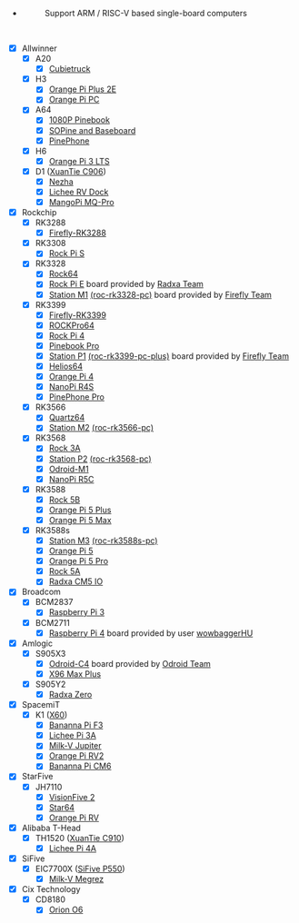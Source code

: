 
<div class="grid cards" markdown>

- <figure markdown="span">Support ARM / RISC-V based single-board computers</figure>

</div>

</br>

- [x] Allwinner
  - [x] A20
    - [x] [Cubietruck](https://linux-sunxi.org/Cubietech_Cubietruck)
  - [x] H3
    - [x] [Orange Pi Plus 2E](https://linux-sunxi.org/Xunlong_Orange_Pi_Plus_2E)
    - [x] [Orange Pi PC](https://linux-sunxi.org/Xunlong_Orange_Pi_PC)
  - [x] A64
    - [x] [1080P Pinebook](https://wiki.pine64.org/index.php/1080P_Pinebook#SoC_and_Memory_Specification)
    - [x] [SOPine and Baseboard](https://wiki.pine64.org/wiki/PINE_A64-LTS/SOPine#SoC_and_Memory_Specification)
    - [x] [PinePhone](https://wiki.pine64.org/wiki/PinePhone#Specifications)
  - [x] H6
    - [x] [Orange Pi 3 LTS](http://www.orangepi.org/orangepiwiki/index.php/Orange_Pi_3_LTS#Hardware_specification)
  - [x] D1 ([XuanTie C906](https://www.t-head.cn/product/c906?lang=en))
    - [x] [Nezha](https://linux-sunxi.org/Allwinner_Nezha)
    - [x] [Lichee RV Dock](https://wiki.sipeed.com/hardware/en/lichee/RV/RV.html#Specifications)
    - [x] [MangoPi MQ-Pro](https://mangopi.org/mqpro#spectification)

- [x] Rockchip
  - [x] RK3288
    - [x] [Firefly-RK3288](http://en.t-firefly.com/product/rk3288.html)
  - [x] RK3308
    - [x] [Rock Pi S](https://wiki.radxa.com/RockpiS/getting_started#Features)
  - [x] RK3328
    - [x] [Rock64](http://wiki.pine64.org/index.php/ROCK64_Main_Page#SoC_and_Memory_Specification)
    - [x] [Rock Pi E](https://wiki.radxa.com/RockpiE/getting_started#Features) board provided by [Radxa Team](https://forum.radxa.com/t/rock-pi-e-engineering-sample-is-available-now/3130)
    - [x] [Station M1](http://stationpc.com/portal.php?mod=topic&topicid=7#spec) [(roc-rk3328-pc)](http://en.t-firefly.com/product/rocrk3328pc.html#spec) board provided by [Firefly Team](http://en.t-firefly.com/)
  - [x] RK3399
    - [x] [Firefly-RK3399](http://en.t-firefly.com/product/rk3399.html)
    - [x] [ROCKPro64](http://wiki.pine64.org/index.php/ROCKPro64_Main_Page#SoC_and_Memory_Specification)
    - [x] [Rock Pi 4](http://rockpi.org/#spec-section)
    - [x] [Pinebook Pro](https://wiki.pine64.org/index.php/Pinebook_Pro#SoC_and_Memory_Specification)
    - [x] [Station P1](http://stationpc.com/portal.php?mod=topic&topicid=2#spec) [(roc-rk3399-pc-plus)](http://en.t-firefly.com/product/rocrk3399pc.html#spec) board provided by [Firefly Team](http://en.t-firefly.com/)
    - [x] [Helios64](https://wiki.kobol.io/helios64/intro/#overall-specifications)
    - [x] [Orange Pi 4](http://www.orangepi.org/Orange%20Pi%204/)
    - [x] [NanoPi R4S](https://www.friendlyelec.com/#tab-specification)
    - [x] [PinePhone Pro](https://wiki.pine64.org/index.php/PinePhone_Pro#Specifications)
  - [x] RK3566
    - [x] [Quartz64](https://wiki.pine64.org/wiki/Quartz64#SoC_and_Memory_Specifications)
    - [x] [Station M2](https://www.stationpc.com/product/stationm2#spec) [(roc-rk3566-pc)](https://en.t-firefly.com/product/industry/rocrk3566pc.html#spec)
  - [x] RK3568
    - [x] [Rock 3A](https://wiki.radxa.com/Rock3/3a#Features)
    - [x] [Station P2](https://www.stationpc.com/product/stationp2#spec) [(roc-rk3568-pc)](https://en.t-firefly.com/product/industry/rocrk3568pc.html#spec)
    - [x] [Odroid-M1](https://wiki.odroid.com/odroid-m1/hardware/start#specifications)
    - [x] [NanoPi R5C](https://wiki.friendlyelec.com/wiki/index.php/NanoPi_R5C#Hardware_Spec)
  - [x] RK3588
    - [x] [Rock 5B](https://wiki.radxa.com/Rock5/5b/getting_started#Features)
    - [x] [Orange Pi 5 Plus](http://www.orangepi.org/orangepiwiki/index.php/Orange_Pi_5_Plus#Hardware_Specifications_of_Orange_Pi_5_Plus)
    - [x] [Orange Pi 5 Max](http://www.orangepi.org/orangepiwiki/index.php/Orange_Pi_5_Max#Hardware_Specifications_of_Orange_Pi_5_Plus)
  - [x] RK3588s
    - [x] [Station M3](https://www.stationpc.com/product/stationm3#spec) [(roc-rk3588s-pc)](https://en.t-firefly.com/product/industry/rocrk3588spc.html#spec)
    - [x] [Orange Pi 5](http://www.orangepi.org/orangepiwiki/index.php/Orange_Pi_5#Uses)
    - [x] [Orange Pi 5 Pro](http://www.orangepi.org/orangepiwiki/index.php/Orange_Pi_5_Pro#Uses)
    - [x] [Rock 5A](https://wiki.radxa.com/Rock5/5a/getting_started#Features)
    - [x] [Radxa CM5 IO](https://docs.radxa.com/en/compute-module/cm5?target=cm5-io-board)

- [x] Broadcom
  - [x] BCM2837
    - [x] [Raspberry Pi 3](https://www.raspberrypi.org/products/raspberry-pi-3-model-b/)
  - [x] BCM2711
    - [x] [Raspberry Pi 4](https://www.raspberrypi.org/products/raspberry-pi-4-model-b/specifications/) board provided by user [wowbaggerHU](https://www.linuxquestions.org/questions/user/wowbaggerhu-1042789/)

- [x] Amlogic
  - [x] S905X3
    - [x] [Odroid-C4](https://wiki.odroid.com/odroid-c4/hardware/hardware#specifications) board provided by [Odroid Team](https://forum.odroid.com/viewtopic.php?f=203&t=40256&p=340679#p340679)
    - [x] [X96 Max Plus](https://)
  - [x] S905Y2
    - [x] [Radxa Zero](https://wiki.radxa.com/Zero/getting_started#Features)

- [x] SpacemiT
  - [x] K1 ([X60](https://docs.banana-pi.org/en/BPI-F3/SpacemiT_K1_datasheet))
    - [x] [Bananna Pi F3](https://docs.banana-pi.org/en/BPI-F3/BananaPi_BPI-F3#_hardware_spec)
    - [x] [Lichee Pi 3A](https://wiki.sipeed.com/hardware/en/lichee/K1/lpi3a/1_intro.html#Basic-Parameter)
    - [x] [Milk-V Jupiter](https://milkv.io/docs/jupiter/overview#hardware-specifications)
    - [x] [Orange Pi RV2](http://www.orangepi.org/orangepiwiki/index.php/Orange_Pi_RV2#Uses)
    - [x] [Bananna Pi CM6](https://docs.banana-pi.org/en/BPI-CM6/BananaPi_BPI-CM6#_hardware_spec)

- [x] StarFive
  - [x] JH7110
    - [x] [VisionFive 2](https://doc-en.rvspace.org/VisionFive2/Product_Brief/VisionFive_2/specification_pb.html)
    - [x] [Star64](https://wiki.pine64.org/wiki/STAR64#SoC_and_Memory_Specification)
    - [x] [Orange Pi RV](http://www.orangepi.org/html/hardWare/computerAndMicrocontrollers/details/Orange-Pi-RV.html)

- [x] Alibaba T-Head
  - [x] TH1520 ([XuanTie C910](https://www.t-head.cn/product/c910?lang=en))
    - [x] [Lichee Pi 4A](https://wiki.sipeed.com/hardware/en/lichee/th1520/lm4a.html#Parameters)

- [x] SiFive
  - [x] EIC7700X ([SiFive P550](https://www.sifive.com/cores/performance-p500))
    - [x] [Milk-V Megrez](https://milkv.io/docs/megrez/overview#hardware-specifications)

- [x] Cix Technology
  - [x] CD8180
    - [x] [Orion O6](https://radxa.com/products/orion/o6#techspec)
